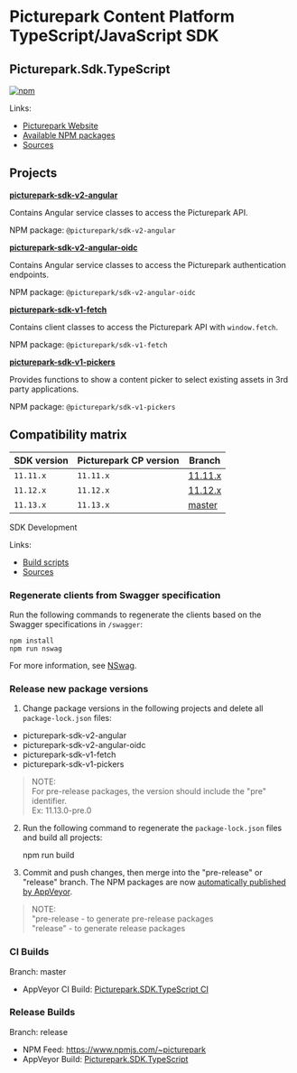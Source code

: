 # Picturepark Content Platform TypeScript/JavaScript SDK
## Picturepark.Sdk.TypeScript

[![npm](https://img.shields.io/npm/v/@picturepark/sdk-v2-angular.svg)](https://www.npmjs.com/~picturepark)

Links:

- [Picturepark Website](https://picturepark.com/)
- [Available NPM packages](https://www.npmjs.com/~picturepark)
- [Sources](src/)

## Projects

**[picturepark-sdk-v2-angular](docs/picturepark-sdk-v2-angular/README.md)** 

Contains Angular service classes to access the Picturepark API.

NPM package: `@picturepark/sdk-v2-angular`

**[picturepark-sdk-v2-angular-oidc](docs/picturepark-sdk-v2-angular/README.md)** 

Contains Angular service classes to access the Picturepark authentication endpoints.

NPM package: `@picturepark/sdk-v2-angular-oidc`

**[picturepark-sdk-v1-fetch](docs/picturepark-sdk-v1-fetch/README.md)**

Contains client classes to access the Picturepark API with `window.fetch`. 

NPM package: `@picturepark/sdk-v1-fetch`

**[picturepark-sdk-v1-pickers](docs/picturepark-sdk-v1-pickers/README.md)**

Provides functions to show a content picker to select existing assets in 3rd party applications.

NPM package: `@picturepark/sdk-v1-pickers`

## Compatibility matrix

| SDK version | Picturepark CP version | Branch |
| ----------- | ---------------------- | -----------
| `11.11.x`   | `11.11.x`              | [11.11.x](https://github.com/Picturepark/Picturepark.SDK.TypeScript/tree/11.11.x)
| `11.12.x`   | `11.12.x`              | [11.12.x](https://github.com/Picturepark/Picturepark.SDK.TypeScript/tree/11.12.x)
| `11.13.x`   | `11.13.x`              | [master](https://github.com/Picturepark/Picturepark.SDK.TypeScript/tree/master)
	
SDK Development

Links: 

- [Build scripts](SCRIPTS.md)
- [Sources](src/)

### Regenerate clients from Swagger specification

Run the following commands to regenerate the clients based on the Swagger specifications in `/swagger`: 

    npm install
  	npm run nswag

For more information, see [NSwag](http://nswag.org).

### Release new package versions

1. Change package versions in the following projects and delete all `package-lock.json` files: 

- picturepark-sdk-v2-angular
- picturepark-sdk-v2-angular-oidc
- picturepark-sdk-v1-fetch
- picturepark-sdk-v1-pickers

> NOTE:   
For pre-release packages, the version should include the "pre" identifier.  
Ex: 11.13.0-pre.0

2. Run the following command to regenerate the `package-lock.json` files and build all projects:

    npm run build

3. Commit and push changes, then merge into the "pre-release" or "release" branch. The NPM packages are now [automatically published by AppVeyor](https://ci.appveyor.com/project/Picturepark/picturepark-sdk-typescript).

> NOTE:  
"pre-release - to generate pre-release packages  
"release" - to generate release packages

### CI Builds

Branch: master

- AppVeyor CI Build: [Picturepark.SDK.TypeScript CI](https://ci.appveyor.com/project/Picturepark/picturepark-sdk-typescript-hgo7c)

### Release Builds

Branch: release

- NPM Feed: https://www.npmjs.com/~picturepark
- AppVeyor Build: [Picturepark.SDK.TypeScript](https://ci.appveyor.com/project/Picturepark/picturepark-sdk-typescript)
